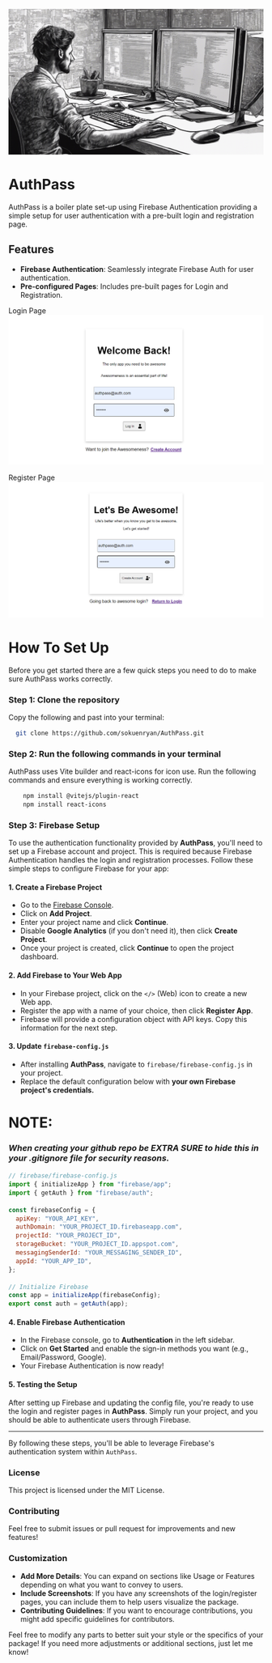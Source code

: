 ![AI-Sketch](./public/AI-sketch.png)
# AuthPass

AuthPass is a boiler plate set-up using Firebase Authentication providing a simple setup for user authentication with a pre-built login and registration page.

## Features

- **Firebase Authentication**: Seamlessly integrate Firebase Auth for user authentication.
- **Pre-configured Pages**: Includes pre-built pages for Login and Registration.

Login Page
![Login](./public/login.png)

Register Page
![Register](./public/register.png)

# How To Set Up
Before you get started there are a few quick steps you need to do to make sure AuthPass works correctly. 

### Step 1: Clone the repository
  Copy the following and past into your terminal: 
  ```bash
    git clone https://github.com/sokuenryan/AuthPass.git
  ```
### Step 2: Run the following commands in your terminal
AuthPass uses Vite builder and react-icons for icon use. Run the following commands and ensure everything is working correctly. 

```Bash
    npm install @vitejs/plugin-react
    npm install react-icons
```

###  Step 3: Firebase Setup
To use the authentication functionality provided by **AuthPass**, you'll need to set up a Firebase account and project. This is required because Firebase Authentication handles the login and registration processes. Follow these simple steps to configure Firebase for your app:

#### 1. Create a Firebase Project
- Go to the [Firebase Console](https://console.firebase.google.com/).
- Click on **Add Project**.
- Enter your project name and click **Continue**.
- Disable **Google Analytics** (if you don't need it), then click **Create Project**.
- Once your project is created, click **Continue** to open the project dashboard.

#### 2. Add Firebase to Your Web App
- In your Firebase project, click on the `</>` (Web) icon to create a new Web app.
- Register the app with a name of your choice, then click **Register App**.
- Firebase will provide a configuration object with API keys. Copy this information for the next step.

#### 3. Update `firebase-config.js`
- After installing **AuthPass**, navigate to `firebase/firebase-config.js` in your project.
- Replace the default configuration below with **your own Firebase project's credentials.**

# NOTE: 
### ***When creating your github repo be EXTRA SURE to hide this in your .gitignore file for security reasons.***

```jsx
// firebase/firebase-config.js
import { initializeApp } from "firebase/app";
import { getAuth } from "firebase/auth";

const firebaseConfig = {
  apiKey: "YOUR_API_KEY",
  authDomain: "YOUR_PROJECT_ID.firebaseapp.com",
  projectId: "YOUR_PROJECT_ID",
  storageBucket: "YOUR_PROJECT_ID.appspot.com",
  messagingSenderId: "YOUR_MESSAGING_SENDER_ID",
  appId: "YOUR_APP_ID",
};

// Initialize Firebase
const app = initializeApp(firebaseConfig);
export const auth = getAuth(app);
```

#### 4. Enable Firebase Authentication
- In the Firebase console, go to **Authentication** in the left sidebar.
- Click on **Get Started** and enable the sign-in methods you want (e.g., Email/Password, Google).
- Your Firebase Authentication is now ready!

#### 5. Testing the Setup
After setting up Firebase and updating the config file, you're ready to use the login and register pages in **AuthPass**. Simply run your project, and you should be able to authenticate users through Firebase.

---

By following these steps, you'll be able to leverage Firebase's authentication system within `AuthPass`.

### License 
This project is licensed under the MIT License.

### Contributing
Feel free to submit issues or pull request for improvements and new features!

### Customization

- **Add More Details**: You can expand on sections like Usage or Features depending on what you want to convey to users.
- **Include Screenshots**: If you have any screenshots of the login/register pages, you can include them to help users visualize the package.
- **Contributing Guidelines**: If you want to encourage contributions, you might add specific guidelines for contributors.

Feel free to modify any parts to better suit your style or the specifics of your package! If you need more adjustments or additional sections, just let me know!






